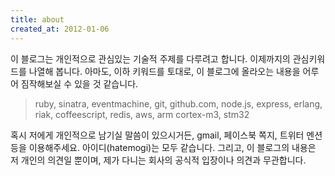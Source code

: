 ```yaml
---
title: about
created_at: 2012-01-06
---
```


이 블로그는 개인적으로 관심있는 기술적 주제를 다루려고 합니다. 이제까지의 관심키워드를 나열해 봅니다. 아마도, 이하 키워드를 토대로, 이 블로그에 올라오는 내용을 어루어 짐작해보실 수 있을 것 같습니다.

> ruby, sinatra, eventmachine, git, github.com, node.js, express, erlang, riak, coffeescript, redis, aws, arm cortex-m3, stm32

혹시 저에게 개인적으로 남기실 말씀이 있으시거든, gmail, 페이스북 쪽지, 트위터 멘션등을 이용해주세요. 아이디(hatemogi)는 모두 같습니다. 
그리고, 이 블로그의 내용은 저 개인의 의견일 뿐이며, 제가 다니는 회사의 공식적 입장이나 의견과 무관합니다. 




